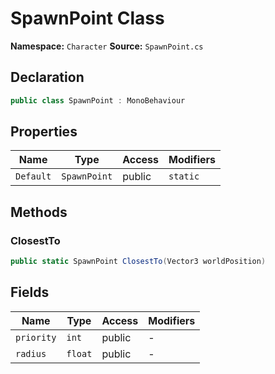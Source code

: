 # SpawnPoint Class

**Namespace:** `Character`
**Source:** `SpawnPoint.cs`

## Declaration

```csharp
public class SpawnPoint : MonoBehaviour
```

## Properties

| Name | Type | Access | Modifiers |
|------|------|--------|-----------|
| `Default` | `SpawnPoint` | public | `static` |

## Methods

### ClosestTo

```csharp
public static SpawnPoint ClosestTo(Vector3 worldPosition)
```

## Fields

| Name | Type | Access | Modifiers |
|------|------|--------|-----------|
| `priority` | `int` | public | - |
| `radius` | `float` | public | - |

